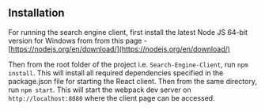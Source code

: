 ## Installation
For running the search engine client, first install the latest Node JS 64-bit version for Windows from from this page - [https://nodejs.org/en/download/](https://nodejs.org/en/download/)

Then from the root folder of the project i.e. `Search-Engine-Client`, run `npm install`. This will install all required dependencies specified in the package.json file for starting the React client.
Then from the same directory, run `npm start`. This will start the webpack dev server on `http://localhost:8080` where the client page can be accessed.
